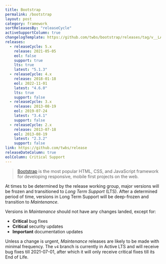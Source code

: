 ```yaml
---
title: Bootstrap
permalink: /bootstrap
layout: post
category: framework
sortReleasesBy: "releaseCycle"
activeSupportColumn: true
changelogTemplate: https://github.com/twbs/bootstrap/releases/tag/v__LATEST__
releases:
  - releaseCycle: 5.x
    release: 2021-05-05
    eol: false
    support: true
    lts: true
    latest: "5.1.3"
  - releaseCycle: 4.x
    release: 2018-01-18
    eol: 2022-11-01
    latest: "4.6.0"
    lts: true
    support: false
  - releaseCycle: 3.x
    release: 2013-08-19
    eol: 2019-07-24
    latest: "3.4.1"
    support: false
  - releaseCycle: 2.x
    release: 2013-07-18
    eol: 2013-08-19
    latest: "2.3.2"
    support: false
link: https://github.com/twbs/release
releaseDateColumn: true
eolColumn: Critical Support
---
```


> [Bootstrap](https://getbootstrap.com/) is the most popular HTML, CSS, and JavaScript framework for developing responsive, mobile first projects on the web.

At times to be determined by the release working group, major versions will be frozen and transitioned to _Long Term Support_ (LTS). After a determined period of time, versions in Long Term Support will be deep-frozen and transition to _Maintenance_.

Versions in _Maintenance_ should not have any changes landed, except for:

- **Critical** bug fixes
- **Critical** security updates
- **Important** documentation updates

Unless a change is urgent, _Maintenance_ releases are likely to be made with minimal frequency. The `v4` branch is currently in Active LTS and will receive bug fixes till 2021-07-01, after which it will only receive critical fixes till its End of Life.
